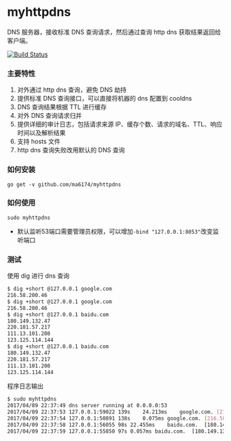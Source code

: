 # myhttpdns

DNS 服务器，接收标准 DNS 查询请求，然后通过查询 http dns 获取结果返回给客户端。

[![Build Status](https://travis-ci.org/ma6174/qmongo.svg?branch=master)](https://travis-ci.org/ma6174/qmongo)

### 主要特性

1. 对外通过 http dns 查询，避免 DNS 劫持
2. 提供标准 DNS 查询接口，可以直接将机器的 dns 配置到 cooldns
3. DNS 查询结果根据 TTL 进行缓存
4. 对外 DNS 查询请求归并
5. 提供详细的审计日志，包括请求来源 IP、缓存个数、请求的域名、TTL、响应时间以及解析结果
6. 支持 hosts 文件
7. http dns 查询失败改用默认的 DNS 查询


### 如何安装

	go get -v github.com/ma6174/myhttpdns

### 如何使用

	sudo myhttpdns

* 默认监听53端口需要管理员权限，可以增加`-bind "127.0.0.1:8053"`改变监听端口

### 测试

使用 dig 进行 dns 查询


```bash
$ dig +short @127.0.0.1 google.com
216.58.200.46
$ dig +short @127.0.0.1 google.com
216.58.200.46
$ dig +short @127.0.0.1 baidu.com
180.149.132.47
220.181.57.217
111.13.101.208
123.125.114.144
$ dig +short @127.0.0.1 baidu.com
180.149.132.47
220.181.57.217
111.13.101.208
123.125.114.144
```

程序日志输出

```bash
$ sudo myhttpdns
2017/04/09 22:37:49 dns server running at 0.0.0.0:53
2017/04/09 22:37:53 127.0.0.1:59022	139s	24.213ms	google.com.	[216.58.200.46]
2017/04/09 22:37:54 127.0.0.1:50891	138s	0.075ms	google.com.	[216.58.200.46]
2017/04/09 22:37:58 127.0.0.1:56055	98s	22.455ms	baidu.com.	[180.149.132.47 220.181.57.217 111.13.101.208 123.125.114.144]
2017/04/09 22:37:59 127.0.0.1:55850	97s	0.057ms	baidu.com.	[180.149.132.47 220.181.57.217 111.13.101.208 123.125.114.144]
```

